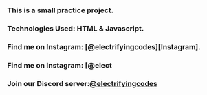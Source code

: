 ### This is a small practice project.

### Technologies Used: HTML & Javascript.

### Find me on Instagram: [@electrifyingcodes][Instagram].
### Find me on Instagram: [@elect
### Join our Discord server:[@electrifyingcodes][discord]

[Instgram]: https://www.instagram.com/electrifying_codes
[discord]: htt